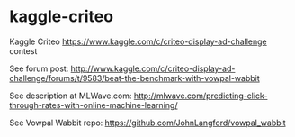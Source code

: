 kaggle-criteo
=============

Kaggle Criteo https://www.kaggle.com/c/criteo-display-ad-challenge contest

See forum post: http://www.kaggle.com/c/criteo-display-ad-challenge/forums/t/9583/beat-the-benchmark-with-vowpal-wabbit

See description at MLWave.com: http://mlwave.com/predicting-click-through-rates-with-online-machine-learning/

See Vowpal Wabbit repo: https://github.com/JohnLangford/vowpal_wabbit
